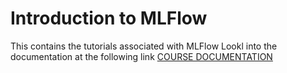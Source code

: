 # Introduction to MLFlow

This contains the tutorials associated with MLFlow
Lookl into the documentation at the following link
[COURSE DOCUMENTATION](https://c17hawke.github.io/mlflow-introduction/)